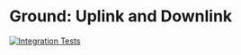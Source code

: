 # Ground: Uplink and Downlink

[![Integration Tests](https://github.com/TTroczynski/Project-5-Setup/actions/workflows/Integration-Tests.yml/badge.svg)](https://github.com/TTroczynski/Project-5-Setup/actions/workflows/Integration-Tests.yml)
